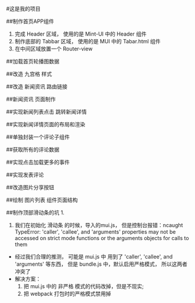 #这是我的项目

##制作首页APP组件
1. 完成 Header 区域， 使用的是 Mint-UI 中的 Header 组件
2. 制作底部的 Tabbar 区域， 使用的是 MUI 中的 Tabar.html 组件
3. 在中间区域放置一个 Router-view

##加载首页轮播图数据

##改造 九宫格 样式

##改造 新闻资讯 路由链接

##新闻资讯 页面制作

##实现新闻列表点击 跳转新闻详情

##实现新闻详情页面的布局和渲染

##单独封装一个评论子组件

##获取所有的评论数据

##实现点击加载更多的事件

##实现发表评论

##改造图片分享按钮

##绘制 图片列表 组件页面结构

##制作顶部滑动条的坑
1. 
1. 我们在初始化 滑动条 的时候，导入的mui.js， 但是控制台报错：ncaught TypeError: 'caller', 'callee', and 'arguments' properties may not be accessed on strict mode functions or the arguments objects for calls to them
 + 经过我们合理的推测， 可能是 mui.js 中 用到了 'caller', 'callee', and 'arguments' 等东西， 但是 bundle.js 中，默认启用严格模式， 所以这两者冲突了
 + 解决方案：
    1. 把 mui.js 中的 非严格 模式的代码改掉，但是不现实;
    2. 把 webpack 打包时的严格模式禁用掉
